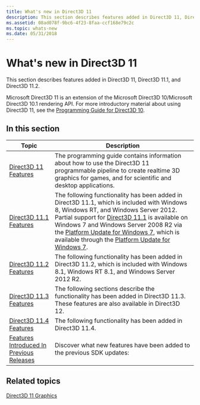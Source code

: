 ```yaml
---
title: What's new in Direct3D 11
description: This section describes features added in Direct3D 11, Direct3D 11.1, and Direct3D 11.2.
ms.assetid: 08ad078f-9bc6-4f23-8faa-ccf168e79c2c
ms.topic: whats-new
ms.date: 05/31/2018
---
```


# What's new in Direct3D 11

This section describes features added in Direct3D 11, Direct3D 11.1, and Direct3D 11.2.

Microsoft Direct3D 11 is an extension of the Microsoft Direct3D 10/Microsoft Direct3D 10.1 rendering API. For more introductory material about using Direct3D 11, see the [Programming Guide for Direct3D 10](/windows/desktop/direct3d10/d3d10-graphics-programming-guide).

## In this section



| Topic                                                                                                  | Description                                                                                                                                                                                                                                                                                                                                                                                                                                                         |
|--------------------------------------------------------------------------------------------------------|---------------------------------------------------------------------------------------------------------------------------------------------------------------------------------------------------------------------------------------------------------------------------------------------------------------------------------------------------------------------------------------------------------------------------------------------------------------------|
| [Direct3D 11 Features](direct3d-11-features.md)<br/>                                            | The programming guide contains information about how to use the Direct3D 11 programmable pipeline to create realtime 3D graphics for games, and for scientific and desktop applications.<br/>                                                                                                                                                                                                                                                                 |
| [Direct3D 11.1 Features](direct3d-11-1-features.md)<br/>                                        | The following functionality has been added in Direct3D 11.1, which is included with Windows 8, Windows RT, and Windows Server 2012. Partial support for [Direct3D 11.1](direct3d-11-features.md) is available on Windows 7 and Windows Server 2008 R2 via the [Platform Update for Windows 7](/windows/desktop/direct3darticles/platform-update-for-windows-7), which is available through the [Platform Update for Windows 7](https://support.microsoft.com/kb/2670838).<br/> |
| [Direct3D 11.2 Features](direct3d-11-2-features.md)<br/>                                        | The following functionality has been added in Direct3D 11.2, which is included with Windows 8.1, Windows RT 8.1, and Windows Server 2012 R2.<br/>                                                                                                                                                                                                                                                                                                             |
| [Direct3D 11.3 Features](direct3d-11-3-features.md)<br/>                                        | The following sections describe the functionality has been added in Direct3D 11.3. These features are also available in Direct3D 12.<br/>                                                                                                                                                                                                                                                                                                                     |
| [Direct3D 11.4 Features](direct3d-11-4-features.md)<br/>                                        | The following functionality has been added in Direct3D 11.4. <br/>                                                                                                                                                                                                                                                                                                                                                                                            |
| [Features Introduced In Previous Releases](d3d11-features-introduced-previous-releases.md)<br/> | Discover what new features have been added to the previous SDK updates:<br/>                                                                                                                                                                                                                                                                                                                                                                                  |



 

## Related topics

<dl> <dt>

[Direct3D 11 Graphics](atoc-dx-graphics-direct3d-11.md)
</dt> </dl>

 

